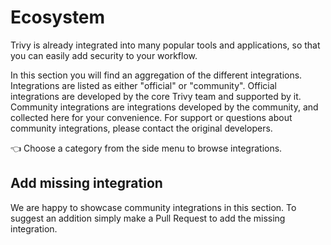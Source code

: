 #  Ecosystem
Trivy is already integrated into many popular tools and applications, so that you can easily add security to your workflow.

In this section you will find an aggregation of the different integrations. Integrations are listed as either "official" or "community". Official integrations are developed by the core Trivy team and supported by it. Community integrations are integrations developed by the community, and collected here for your convenience. For support or questions about community integrations, please contact the original developers.

👈 Choose a category from the side menu to browse integrations.

## Add missing integration

We are happy to showcase community integrations in this section. To suggest an addition simply make a Pull Request to add the missing integration.
